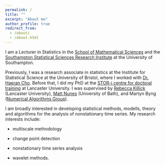 ```yaml
---
permalink: /
title: ""
excerpt: "About me"
author_profile: true
redirect_from: 
  - /about/
  - /about.html
---
```

I am a Lecturer in Statistics in the [School of Mathematical Sciences](https://www.southampton.ac.uk/about/faculties-schools-departments/school-of-mathematical-sciences) and the [Southampton Statistical Sciences Research Institute](https://www.southampton.ac.uk/s3ri) at the University of Southampton. 

Previously, I was a research associate in statistics at the Institute for Statistical Science at the University of Bristol, where I worked with [Dr. Haeran Cho](https://sites.google.com/view/haeran-cho/home). Before that, I did my PhD at the [STOR-i centre for doctoral training](https://www.lancaster.ac.uk/stor-i/) at Lancaster University. I was supervised by [Rebecca Killick](https://www.lancs.ac.uk/~killick/) (Lancaster University), [Matt Nunes](https://people.bath.ac.uk/man54/homepage.html) (University of Bath), and Martyn Byng ([Numerical Algorithms Group](https://nag.com)).

I am broadly interested in developing statistical methods, modells, theory and algorithms for the analysis of nonstationary time series. My research interests include:

- multiscale methodology 

- change point detection

- nonstationary time series analysis

- wavelet methods.

